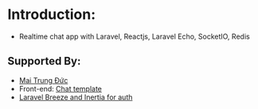 # Introduction:
+ Realtime chat app with Laravel, Reactjs, Laravel Echo, SocketIO, Redis
## Supported By:
+ [Mai Trung Đức](https://viblo.asia/p/viet-ung-dung-chat-trong-laravel-su-dung-private-va-presence-channel-OeVKBRLrKkW)
+ Front-end: [Chat template](https://devforum.info/messenger-chat-template-with-css-and-javascript-p392.html)
+ [Laravel Breeze and Inertia for auth](https://laravel.com/docs/10.x/starter-kits#breeze-and-inertia) 

